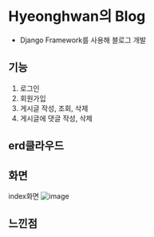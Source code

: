# Hyeonghwan의 Blog

- Django Framework를 사용해 블로그 개발




## 기능
1. 로그인
2. 회원가입
3. 게시글 작성, 조회, 삭제
4. 게시글에 댓글 작성, 삭제

## erd클라우드


## 화면
index화면
![image](https://github.com/RyuHyeonghwan/djangoproject/assets/74171208/985978a3-932c-45e3-9559-c95a7954f16b)


## 느낀점

## 
